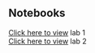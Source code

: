 ## Notebooks
[Click here to view](https://shishiluo.github.io/Genomics-DataScience/notebooks/lab1_genomics.html) lab 1  
[Click here to view](https://shishiluo.github.io/Genomics-DataScience/notebooks/lab2_hiv_reading_frames.html) lab 2 